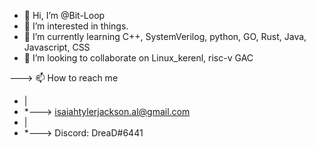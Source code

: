 - 👋 Hi, I’m @Bit-Loop
- 👀 I’m interested in things.
- 🌱 I’m currently learning C++, SystemVerilog, python, GO, Rust, Java, Javascript, CSS
- 💞️ I’m looking to collaborate on Linux_kerenl, risc-v GAC

---> 📫 How to reach me 
- |
- *---> isaiahtylerjackson.al@gmail.com
- |
- *---> Discord: DreaD#6441



